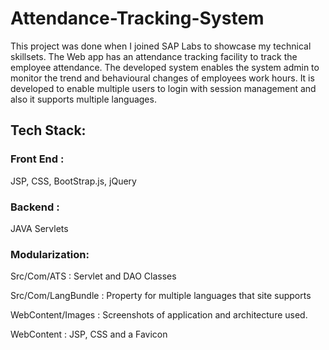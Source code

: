 # Attendance-Tracking-System

This project was done when I joined SAP Labs to showcase my technical skillsets. 
The Web app has an attendance tracking facility to track the employee attendance. The developed system enables the system admin to monitor the trend and behavioural changes of employees work hours. It is developed to enable multiple users to login with session management and also it supports multiple languages.

## Tech Stack:

### Front End : 
JSP, CSS, BootStrap.js, jQuery

### Backend : 
JAVA Servlets

### Modularization:

Src/Com/ATS : Servlet and DAO Classes

Src/Com/LangBundle : Property for multiple languages that site supports

WebContent/Images : Screenshots of application and architecture used.

WebContent : JSP, CSS and a Favicon


